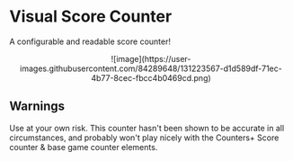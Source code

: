 # Visual Score Counter

A configurable and readable score counter!

<p align="center">
![image](https://user-images.githubusercontent.com/84289648/131223567-d1d589df-71ec-4b77-8cec-fbcc4b0469cd.png)
</p>


## Warnings

Use at your own risk. This counter hasn't been shown to be accurate in all circumstances, and probably won't play nicely with the Counters+ Score counter & base game counter elements.
